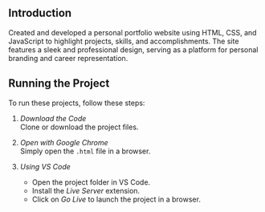 ## Introduction

Created and developed a personal portfolio website using HTML, CSS, and JavaScript to highlight projects, skills, and accomplishments. The site features a sleek and professional design, serving as a platform for personal branding and career representation.

## Running the Project

To run these projects, follow these steps:

1. *Download the Code*  
   Clone or download the project files.

2. *Open with Google Chrome*  
   Simply open the `.html` file in a browser.

3. *Using VS Code*
   - Open the project folder in VS Code.  
   - Install the *Live Server* extension.  
   - Click on *Go Live* to launch the project in a browser.
